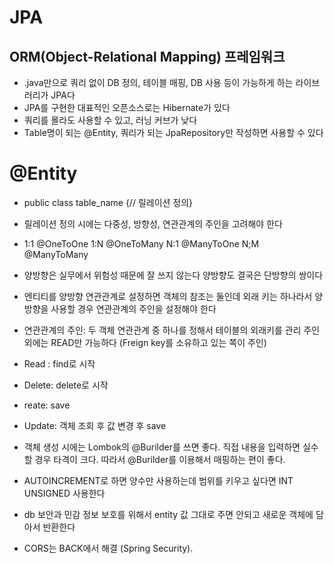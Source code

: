 # JPA
## ORM(Object-Relational Mapping)  프레임워크
- .java만으로 쿼리 없이 DB 정의, 테이블 매핑, DB 사용 등이 가능하게 하는 라이브러리가 JPA다
- JPA를 구현한 대표적인 오픈소스로는 Hibernate가 있다
- 쿼리를 몰라도 사용할 수 있고, 러닝 커브가 낮다
- Table명이 되는 @Entity, 쿼리가 되는 JpaRepository만 작성하면 사용할 수 있다

# @Entity
- public class table_name {// 릴레이션 정의}

- 릴레이션 정의 시에는 다중성, 방향성, 연관관계의 주인을 고려해야 한다
- 1:1 @OneToOne 1:N @OneToMany N:1 @ManyToOne N;M @ManyToMany
- 양방향은 실무에서 위험성 때문에 잘 쓰지 않는다 양방향도 결국은 단방향의 쌍이다
- 엔티티를 양방향 연관관계로 설정하면 객체의 참조는 둘인데 외래 키는 하나라서 양방향을 사용할 경우 연관관계의 주인을 설정해야 한다
- 연관관계의 주인: 두 객체 연관관계 중 하나를 정해서 테이블의 외래키를 관리 주인 외에는 READ만 가능하다 (Freign key를 소유하고 있는 쪽이 주인)

- Read : find로 시작
- Delete: delete로 시작
- reate: save
- Update: 객체 조회 후 값 변경 후 save

- 객체 생성 시에는 Lombok의 @Burilder를 쓰면 좋다. 직접 내용을 입력하면 실수할 경우 타격이 크다. 따라서 @Burilder를 이용해서 매핑하는 편이 좋다.
- AUTOINCREMENT로 하면 양수만 사용하는데 범위를 키우고 싶다면 INT UNSIGNED 사용한다
- db 보안과 민감 정보 보호를 위해서 entity 값 그대로 주면 안되고 새로운 객체에 담아서 반환한다
- CORS는 BACK에서 해결 (Spring Security).